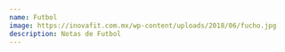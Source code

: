 ```yaml
---
name: Futbol
image: https://inovafit.com.mx/wp-content/uploads/2018/06/fucho.jpg
description: N﻿otas de Futbol
---
```

